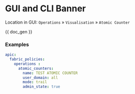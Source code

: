 # GUI and CLI Banner

Location in GUI:
`Operations` » `Visualisation` » `Atomic Counter`


{{ doc_gen }}

### Examples

```yaml
apic:
  fabric_policies:
    operations :
      atomic_counters:
        name: TEST ATOMIC COUNTER 
        user_domain: all
        mode: trail
        admin_state: true
```
